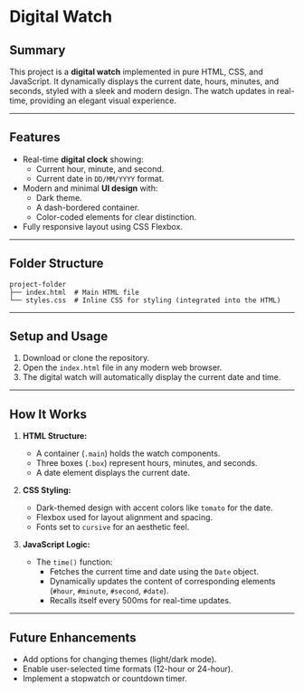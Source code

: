 # Digital Watch

## Summary
This project is a **digital watch** implemented in pure HTML, CSS, and JavaScript. It dynamically displays the current date, hours, minutes, and seconds, styled with a sleek and modern design. The watch updates in real-time, providing an elegant visual experience.

---

## Features
- Real-time **digital clock** showing:
  - Current hour, minute, and second.
  - Current date in `DD/MM/YYYY` format.
- Modern and minimal **UI design** with:
  - Dark theme.
  - A dash-bordered container.
  - Color-coded elements for clear distinction.
- Fully responsive layout using CSS Flexbox.

---

## Folder Structure
```
project-folder
├── index.html  # Main HTML file
└── styles.css  # Inline CSS for styling (integrated into the HTML)
```

---

## Setup and Usage
1. Download or clone the repository.
2. Open the `index.html` file in any modern web browser.
3. The digital watch will automatically display the current date and time.

---

## How It Works
1. **HTML Structure:**
   - A container (`.main`) holds the watch components.
   - Three boxes (`.box`) represent hours, minutes, and seconds.
   - A date element displays the current date.

2. **CSS Styling:**
   - Dark-themed design with accent colors like `tomato` for the date.
   - Flexbox used for layout alignment and spacing.
   - Fonts set to `cursive` for an aesthetic feel.

3. **JavaScript Logic:**
   - The `time()` function:
     - Fetches the current time and date using the `Date` object.
     - Dynamically updates the content of corresponding elements (`#hour`, `#minute`, `#second`, `#date`).
     - Recalls itself every 500ms for real-time updates.

---

## Future Enhancements
- Add options for changing themes (light/dark mode).
- Enable user-selected time formats (12-hour or 24-hour).
- Implement a stopwatch or countdown timer.



